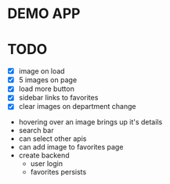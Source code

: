 # DEMO APP 
# TODO
 - [x] image on load
 - [x] 5 images on page
 - [x] load more button
 - [x] sidebar links to favorites  
 - [x] clear images on department change 
 - hovering over an image brings up it's details 
 - search bar 
 - can select other apis
 - can add image to favorites page
 - create backend 
    - user login
    - favorites persists 
